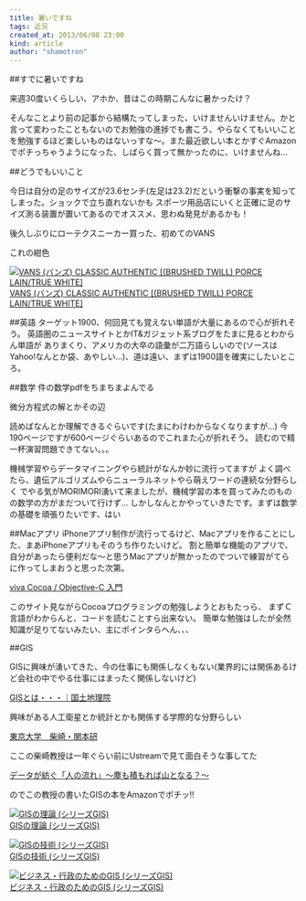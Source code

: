```yaml
---
title: 暑いですね
tags: 近況
created_at: 2013/06/08 23:00
kind: article
author: "shamotron"
---
```




##すでに暑いですね

来週30度いくらしい、アホか、昔はこの時期こんなに暑かったけ？

そんなことより前の記事から結構たってしまった、いけませんいけません。かと言って変わったこともないのでお勉強の進捗でも書こう、やらなくてもいいことを勉強するほど楽しいものはないっすな〜。また最近欲しい本とかすぐAmazonでポチっちゃうようになった、しばらく買って無かったのに、いけませんね…




<!-- more -->

##どうでもいいこと

今日は自分の足のサイズが23.6センチ(左足は23.2)だという衝撃の事実を知ってしまった。ショックで立ち直れないかも
スポーツ用品店にいくと正確に足のサイズ測る装置が置いてあるのでオススメ、思わぬ発見があるかも！

後久しぶりにローテクスニーカー買った、初めてのVANS

これの紺色


<a href="http://www.amazon.co.jp/exec/obidos/ASIN/B00CAFXBUY/shisyamogohan-22/" target="_blank"><img src="http://ecx.images-amazon.com/images/I/517M3yL9FdL._SL160_.jpg" alt="VANS (バンズ) CLASSIC  AUTHENTIC [(BRUSHED TWILL) PORCE LAIN/TRUE WHITE]" /></a><br /><a href="http://www.amazon.co.jp/exec/obidos/ASIN/B00CAFXBUY/shisyamogohan-22/" target="_blank">VANS (バンズ) CLASSIC  AUTHENTIC [(BRUSHED TWILL) PORCE LAIN/TRUE WHITE]</a>



##英語
ターゲット1900、何回見ても覚えない単語が大量にあるので心が折れそう。
英語圏のニュースサイトとかIT&ガジェット系ブログをたまに見るとわからん単語が
ありまくり、アメリカの大卒の語彙が二万語らしいので(ソースはYahoo!なんとか袋、あやしい…)、道は遠い、まずは1900語を確実にしたいところ。



##数学
件の数学pdfをちまちまよんでる

微分方程式の解とかその辺

読めばなんとか理解できるぐらいです(たまにわけわからなくなりますが…)
今190ページですが600ページぐらいあるのでこれまた心が折れそう。
読むので精一杯演習問題できてない。。。


機械学習やらデータマイニングやら統計がなんか妙に流行ってますが
よく調べたら、遺伝アルゴリズムやらニューラルネットやら萌えワードの連続な分野らしく
でやる気がMORIMORI湧いて来ましたが、機械学習の本を買ってみたのものの数学の方がまだついて行けず…
しかしなんとかやっていきたです。まずは数学の基礎を頑張りたいです、はい

##Macアプリ
iPhoneアプリ制作が流行ってるけど、Macアプリを作ることにした、まあiPhoneアプリもそのうち作りたいけど。
割と簡単な機能のアプリで、自分があったら便利だな〜と思うMacアプリが無かったのでついで練習がてらに作ってしまおうと思った次第。

[viva Cocoa / Objective-C 入門](http://vivacocoa.jp/objective-c3e/chapter0.php)

このサイト見ながらCocoaプログラミングの勉強しようとおもたっら、
まずＣ言語がわからんと、コードを読むことすら出来ない。
簡単な勉強はしたが全然知識が足りてないみたい、主にポインタらへん、、、


##GIS

GISに興味が湧いてきた、今の仕事にも関係しなくもない(業界的には関係あるけど会社の中でやる仕事にはまったく関係しないけど)

[GISとは・・・｜国土地理院](http://www.gsi.go.jp/GIS/whatisgis.html)

興味がある人工衛星とか統計とかも関係する学際的な分野らしい

[東京大学　柴崎・関本研](http://shiba.iis.u-tokyo.ac.jp)

ここの柴崎教授は一年ぐらい前にUstreamで見て面白そうな事してた

[データが紡ぐ「人の流れ」～塵も積もれば山となる？～](http://bit.ly/11z3Npv)

のでこの教授の書いたGISの本をAmazonでポチッ!!

<a href="http://www.amazon.co.jp/exec/obidos/ASIN/4254168314/shisyamogohan-22/ref=nosim/" target="_blank"><img src="http://ecx.images-amazon.com/images/I/5119Se-tfRL._SL160_.jpg" alt="GISの理論 (シリーズGIS)" /></a><br /><a href="http://www.amazon.co.jp/exec/obidos/ASIN/4254168314/shisyamogohan-22/ref=nosim/" target="_blank">GISの理論 (シリーズGIS)</a>

<a href="http://www.amazon.co.jp/exec/obidos/ASIN/4254168322/shisyamogohan-22/ref=nosim/" target="_blank"><img src="http://ecx.images-amazon.com/images/I/51u6rD2lYqL._SL160_.jpg" alt="GISの技術 (シリーズGIS)" /></a><br /><a href="http://www.amazon.co.jp/exec/obidos/ASIN/4254168322/shisyamogohan-22/ref=nosim/" target="_blank">GISの技術 (シリーズGIS)</a>

<a href="http://www.amazon.co.jp/exec/obidos/ASIN/4254168349/shisyamogohan-22/" target="_blank"><img src="http://ecx.images-amazon.com/images/I/515o36mhh%2BL._SL160_.jpg" alt="ビジネス・行政のためのGIS (シリーズGIS)" /></a><br /><a href="http://www.amazon.co.jp/exec/obidos/ASIN/4254168349/shisyamogohan-22/" target="_blank">ビジネス・行政のためのGIS (シリーズGIS)</a>